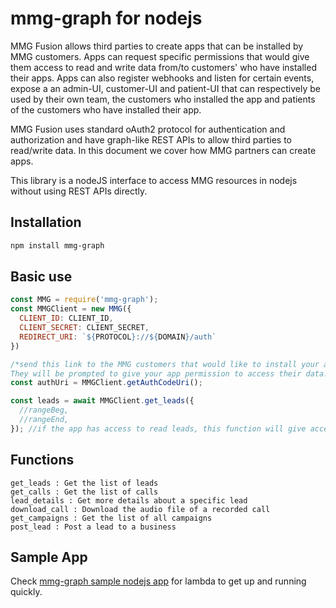 # mmg-graph for nodejs
MMG Fusion allows third parties to create apps that can be installed by MMG customers. Apps can request specific permissions that would give them access to read and write data from/to customers' who have installed their apps. Apps can also register webhooks and listen for certain events, expose a an admin-UI, customer-UI and patient-UI that can respectively be used by their own team, the customers who installed the app and patients of the customers who have installed their app.

MMG Fusion uses standard oAuth2 protocol for authentication and authorization and have graph-like REST APIs to allow third parties to read/write data. In this document we cover how MMG partners can create apps.

This library is a nodeJS interface to access MMG resources in nodejs without using REST APIs directly. 


## Installation
```bash
npm install mmg-graph
```

## Basic use
```javascript
const MMG = require('mmg-graph');
const MMGClient = new MMG({
  CLIENT_ID: CLIENT_ID,
  CLIENT_SECRET: CLIENT_SECRET,
  REDIRECT_URI: `${PROTOCOL}://${DOMAIN}/auth`
})

/*send this link to the MMG customers that would like to install your app.
They will be prompted to give your app permission to access their data.*/
const authUri = MMGClient.getAuthCodeUri(); 

const leads = await MMGClient.get_leads({
  //rangeBeg,
  //rangeEnd,
}); //if the app has access to read leads, this function will give access to leads.
```


## Functions


    get_leads : Get the list of leads
    get_calls : Get the list of calls
    lead_details : Get more details about a specific lead
    download_call : Download the audio file of a recorded call
    get_campaigns : Get the list of all campaigns
    post_lead : Post a lead to a business


## Sample App
Check [mmg-graph sample nodejs app](https://github.com/MMGFusion/mmg-sample-app) for lambda to get up and running quickly.


